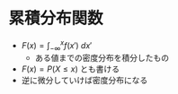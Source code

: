 # 累積分布関数

- $\displaystyle F(x) = \int_{-\infty}^{x} f(x')\ dx'$
  - ある値までの密度分布を積分したもの
- $F(x) = P(X \leq x)$ とも書ける
- 逆に微分していけば密度分布になる
